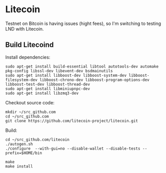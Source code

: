 # Litecoin

Testnet on Bitcoin is having issues (hight fees), so I'm switching to testing LND with Litecoin.


## Build Litecoind

Install dependencies:
```
sudo apt-get install build-essential libtool autotools-dev automake pkg-config libssl-dev libevent-dev bsdmainutils 
sudo apt-get install libboost-dev libboost-system-dev libboost-filesystem-dev libboost-chrono-dev libboost-program-options-dev libboost-test-dev libboost-thread-dev 
sudo apt-get install libminiupnpc-dev 
sudo apt-get install libzmq3-dev 
```

Checkout source code:
```
mkdir ~/src_github.com
cd ~/src_github.com
git clone https://github.com/litecoin-project/litecoin.git
```

Build:
```
cd ~/src_github.com/litecoin
./autogen.sh
./configure  --with-gui=no --disable-wallet --disable-tests --prefix=$HOME/bin
```

```
make
make install
```
